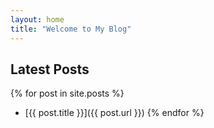 ```yaml
---
layout: home
title: "Welcome to My Blog"
---
```

## Latest Posts
{% for post in site.posts %}
  - [{{ post.title }}]({{ post.url }})
{% endfor %}